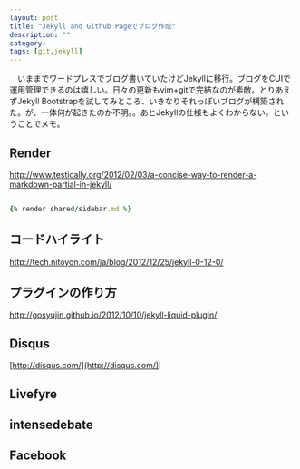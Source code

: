 ```yaml
---
layout: post
title: "Jekyll and Github Pageでブログ作成"
description: ""
category: 
tags: [git,jekyll]
---
```


　いままでワードプレスでブログ書いていたけどJekyllに移行。ブログをCUIで運用管理できるのは嬉しい。日々の更新もvim+gitで完結なのが素敵。とりあえずJekyll Bootstrapを試してみところ、いきなりそれっぽいブログが構築された。が、一体何が起きたのか不明。。あとJekyllの仕様もよくわからない。ということでメモ。

## Render

http://www.testically.org/2012/02/03/a-concise-way-to-render-a-markdown-partial-in-jekyll/

```ruby

{% render shared/sidebar.md %}

```


## コードハイライト
http://tech.nitoyon.com/ja/blog/2012/12/25/jekyll-0-12-0/


## プラグインの作り方

http://gosyujin.github.io/2012/10/10/jekyll-liquid-plugin/

## Disqus

[http://disqus.com/](http://disqus.com/)!



## Livefyre


## intensedebate

## Facebook
